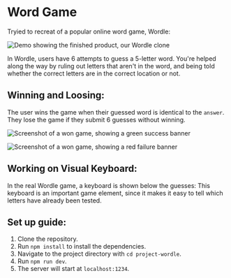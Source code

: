 # Word Game 

Tryied to recreat of a popular online word game, Wordle:

![Demo showing the finished product, our Wordle clone](docs/wordle-demo.gif)

In Wordle, users have 6 attempts to guess a 5-letter word. You're helped along the way by ruling out letters that aren't in the word, and being told whether the correct letters are in the correct location or not.

## Winning and Loosing:

The user wins the game when their guessed word is identical to the `answer`. They lose the game if they submit 6 guesses without winning.

![Screenshot of a won game, showing a green success banner](docs/happy-banner.png)


![Screenshot of a won game, showing a red failure banner](docs/sad-banner.png)


## Working on Visual Keyboard:

In the real Wordle game, a keyboard is shown below the guesses:
This keyboard is an important game element, since it makes it easy to tell which letters have already been tested.

## Set up guide:
1. Clone the repository.
2. Run `npm install` to install the dependencies.
3. Navigate to the project directory with `cd project-wordle`.
4. Run `npm run dev`.
5. The server will start at `localhost:1234`.
